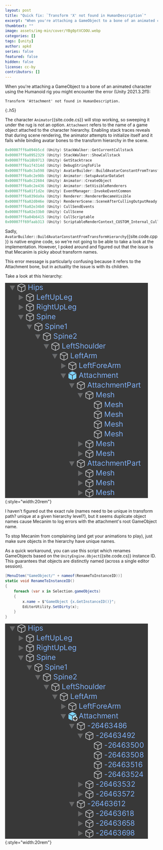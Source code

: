 ```yaml
---
layout: post
title: "Quick fix: `Transform 'X' not found in HumanDescription`"
excerpt: "When you're attaching a GameObject to a bone of an animated character using the Humanoid rig you might encounter the error (Unity 2021.3.2f1)."
thumbtext: ""
image: assets/img-min/cover/YBg0ptVCOOU.webp
categories: []
tags: [unity]
author: apkd
series: false
featured: false
hidden: false
license: cc-by
contributors: []
---
```


When you're attaching a GameObject to a bone of an animated character using the Humanoid rig you might encounter the error (Unity 2021.3.2f1):

```log
Transform 'Attachment' not found in HumanDescription.
```
{:.h5}

The character `Animator`{{site.code.cs}} will stop working, so sweeping it under the rug is not an option. `Attachment` refers to the name of a game object attached to the character hierarchy. Enabling stack traces reveals that during scene rendering, the animator attempts to initialize itself and it fails while binding avatar bones to the transform hierarchy in the scene.

```cpp
0x00007ff6a094b5cd (Unity) StackWalker::GetCurrentCallstack
0x00007ff6a0952329 (Unity) StackWalker::ShowCallstack
0x00007ff6a18b9713 (Unity) GetStacktrace
0x00007ff6a1f4314d (Unity) DebugStringToFile
0x00007ff6a0c3a598 (Unity) AvatarBuilder::BuildAvatarConstantFromTransformHierarchy
0x00007ff6a0c2e98b (Unity) Animator::SetupAvatarDataSet
0x00007ff6a0c22604 (Unity) Animator::CreateObject
0x00007ff6a0c2e436 (Unity) Animator::SetVisibleRenderers
0x00007ff6a01f1d2e (Unity) EventManager::InvokeEventCommon
0x00007ff6a039da9a (Unity) Renderer::RendererBecameVisible
0x00007ff6a02d046e (Unity) RendererScene::SceneAfterCullingOutputReady
0x00007ff6a02e34b0 (Unity) CullSendEvents
0x00007ff6a02e33b0 (Unity) CullScene
0x00007ff6a04b6415 (Unity) CullScriptable
0x00007ff69faab313 (Unity) ScriptableRenderContext_CUSTOM_Internal_Cull_Injected
```

Sadly, `AvatarBuilder::BuildAvatarConstantFromTransformHierarchy`{{site.code.cpp}} is native engine code, so we're not going to be able to take a look at the implementation.
However, I poked around and figured out that the issue is that Mecanim is picky about transform names.

This error message is particularly confusing because it refers to the Attachment bone, but in actuality the issue is with its children.

Take a look at this hierarchy:

![](/assets/img/posts/transform-not-found-humandescription-hierarchy-1.png){:style="width:20rem"}

I haven't figured out the exact rule (names need to be unique in transform path? unique at a given hierarchy level?), but it seems duplicate object names cause Mecanim to log errors with the attachment's root GameObject name.

To stop Mecanim from complaining (and get your animations to play), just make sure objects in the hierarchy have unique names.

As a quick workaround, you can use this script which renames GameObjects based on the `UnityEngine.Object`{{site.code.cs}} instance ID. This guarantees that objects are distinctly named (across a single editor session).

```csharp
[MenuItem("GameObject/" + nameof(RenameToInstanceID))]
static void RenameToInstanceID()
{
    foreach (var x in Selection.gameObjects)
    {
        x.name = $"GameObject {x.GetInstanceID()}";
        EditorUtility.SetDirty(x);
    }
}
```

![](/assets/img/posts/transform-not-found-humandescription-hierarchy-2.png){:style="width:20rem"}
